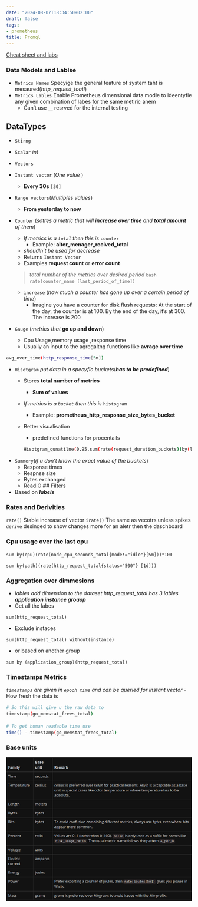```yaml
---
date: "2024-08-07T18:34:50+02:00"
draft: false
tags:
- prometheus
title: Promql
---
```


[Cheat sheet and labs](https://promlabs.com/promql-cheat-sheet/)

### Data Models and Lablse

-   `Metrics Names` Specyige the general feature of system taht is
    mesaured(*http_request_toatl*)
-   `Metrics Lables` Enable Prometheus dimensional data modle to
    ideentyfie any given combination of labes for the same metiric anem
    -   Can’t use \_\_ resrved for the internal testing

## DataTypes

-   `Stirng`
-   `Scalar` *int*
-   `Vectors`
-   `Instant vector` (*One value* )
    -   **Every 30s** `[30]`
-   `Range vectors`(*Multiples values*)
    -   **From yesterday to now**
-   `Counter` (*sotres a metric that will **increase over time** and
    **total amount** of them*)
    -   *If metrics is a `total` then this is* `counter`
        -   Example: **alter_menager_recived_total**
    -   *shoudln’t be used for decrease*
    -   Returns `Instant Vector`
    -   Examples **request count** or **error count**

    > *total number of the metrics over desired period*
    > `bash rate(counter_name [last_period_of_time])`

    -   `increase` (*how much a counter has gone up over a certain
        period of time*)
        -   Imagine you have a counter for disk flush requests: At the
            start of the day, the counter is at 100. By the end of the
            day, it’s at 300. The increase is 200
-   `Gauge` (*metrics that* **go up and down**)
    -   Cpu Usage,memory usage ,response time
    -   Usually an input to the agregaitng functions like **avrage over
        time**

``` bash
avg_over_time(http_response_time[5m])
```

-   `Hisotgram` *put data in a specyfic buckets*(***has to be
    predefined***)
    -   Stores **total number of metrics**
        -   **Sum of values**
    -   *If metrics is a `bucket` then this is* `histogram`
        -   Example: **prometheus_http_response_size_bytes_bucket**
    -   Better visualisation
        -   predefined functions for procentails

        ``` bash
        Hisotgram_qunatilne(0.95,sum(rate(request_duration_buckets))by(le))
        ```
-   `Summery`(*if u don’t know the exact value of the buckets*)
    -   Response times
    -   Respnse size
    -   Bytes exchanged
    -   ReadIO ## Filters
-   Based on ***labels***

### Rates and Derivities

`rate()` Stable increase of vector `irate()` The same as vecotrs unless
spikes `derive` desinged to show changes more for an aletr then the
daschboard

### Cpu usage over the last cpu

``` prometheus
sum by(cpu)(rate(node_cpu_seconds_total{mode!="idle"}[5m]))*100
```

``` prometheus
sum by(path)(rate(http_request_total{status="500"} [1d]))
```

### Aggregation over dimmesions

-   *lables add dimension to the dataset* *http_request_total has 3
    lables **application instance grouop***
-   Get all the labes

``` prometheus
sum(http_request_total)
```

-   Exclude instaces

``` prometheus
sum(http_request_total) without(instance)
```

-   or based on another group

``` prometheus
sum by (application_group)(http_request_total)
```

### Timestamps Metrics

*`timestamps` are given in `epoch time` and can be queried for instant
vector* - How fresh the data is

``` bash
# So this will give u the raw data to 
timestamp(go_memstat_frees_total)

# To get human readable time use 
time() - timestamp(go_memstat_frees_total)
```

### Base units

![Base prometheus units](/static/promql_units.png)
